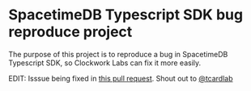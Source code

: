 # SpacetimeDB Typescript SDK bug reproduce project

The purpose of this project is to reproduce a bug in SpacetimeDB Typescript SDK, so Clockwork Labs can fix it more easily.

EDIT: Isssue being fixed in [this pull request](https://github.com/clockworklabs/spacetimedb-typescript-sdk/pull/66). Shout out to [@tcardlab](https://github.com/tcardlab)
